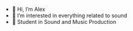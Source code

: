 - 👋 Hi, I’m Alex
- 👀 I’m interested in everything related to sound
- 🌱 Student in Sound and Music Production

<!---
AlexPrimus/AlexPrimus is a ✨ special ✨ repository because its `README.md` (this file) appears on your GitHub profile.
You can click the Preview link to take a look at your changes.
--->
